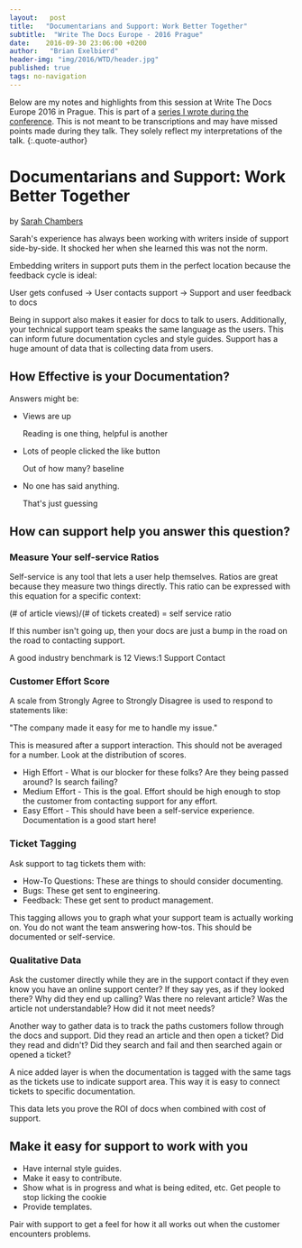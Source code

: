 ```yaml
---
layout:   post
title:   "Documentarians and Support: Work Better Together"
subtitle:  "Write The Docs Europe - 2016 Prague"
date:    2016-09-30 23:06:00 +0200
author:   "Brian Exelbierd"
header-img: "img/2016/WTD/header.jpg"
published: true
tags: no-navigation
---
```


Below are my notes and highlights from this session at Write The Docs
Europe 2016 in Prague.  This is part of a [series I wrote during the
conference](/technology/2016/09/20/wtd.html).  This is not meant to be
transcriptions and may have missed points made during they talk.
They solely reflect my interpretations of the talk.
{:.quote-author}

# Documentarians and Support: Work Better Together

by [Sarah Chambers](https://twitter.com/sarahleeyoga)

Sarah's experience has always been working with writers inside of support
side-by-side.  It shocked her when she learned this was not the norm.

Embedding writers in support puts them in the perfect location because
the feedback cycle is ideal:

User gets confused -> User contacts support -> Support and user feedback to docs

Being in support also makes it easier for docs to talk to users.
Additionally, your technical support team speaks the same language as
the users.  This can inform future documentation cycles and style guides.
Support has a huge amount of data that is collecting data from users.

## How Effective is your Documentation?

Answers might be:

* Views are up

    Reading is one thing, helpful is another

* Lots of people clicked the like button

    Out of how many? baseline

* No one has said anything.

    That's just guessing

## How can support help you answer this question?

### Measure Your self-service Ratios

Self-service is any tool that lets a user help themselves.  Ratios are
great because they measure two things directly.  This ratio can be
expressed with this equation for a specific context:

(# of article views)/(# of tickets created) = self service ratio

If this number isn't going up, then your docs are just a bump in the
road on the road to contacting support.

A good industry benchmark is 12 Views:1 Support Contact

### Customer Effort Score

A scale from Strongly Agree to Strongly Disagree is used to respond to
statements like:

"The company made it easy for me to handle my issue."

This is measured after a support interaction.  This should not be averaged
for a number.  Look at the distribution of scores.

* High Effort - What is our blocker for these folks? Are they being
   passed around? Is search failing?
* Medium Effort - This is the goal.  Effort should be high enough to
   stop the customer from contacting support for any effort.
* Easy Effort - This should have been a self-service experience.
   Documentation is a good start here!

### Ticket Tagging

Ask support to tag tickets them with:

* How-To Questions: These are things to should consider documenting.
* Bugs: These get sent to engineering.
* Feedback: These get sent to product management.

This tagging allows you to graph what your support team is actually
working on.  You do not want the team answering how-tos.  This should
be documented or self-service.

### Qualitative Data

Ask the customer directly while they are in the support contact if they
even know you have an online support center?  If they say yes, as if
they looked there?  Why did they end up calling?  Was there no relevant
article? Was the article not understandable? How did it not meet needs?

Another way to gather data is to track the paths customers follow through
the docs and support.  Did they read an article and then open a ticket?
Did they read and didn't? Did they search and fail and then searched
again or opened a ticket?

A nice added layer is when the documentation is tagged with the same
tags as the tickets use to indicate support area.  This way it is easy
to connect tickets to specific documentation.

This data lets you prove the ROI of docs when combined with cost of
support.

## Make it easy for support to work with you

* Have internal style guides.
* Make it easy to contribute.
* Show what is in progress and what is being edited, etc.  Get people
  to stop licking the cookie
* Provide templates.

Pair with support to get a feel for how it all works out when the customer
encounters problems.
